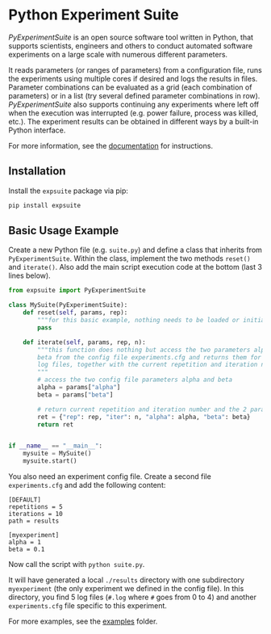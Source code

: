 # Python Experiment Suite

_PyExperimentSuite_ is an open source software tool written in Python, that supports scientists, engineers and others to conduct automated software experiments on a large scale with numerous different parameters.

It reads parameters (or ranges of parameters) from a configuration file, runs the experiments using multiple cores if desired and logs the results in files. Parameter combinations can be evaluated as a grid (each combination of parameters) or in a list (try several defined parameter combinations in row). _PyExperimentSuite_ also supports continuing any experiments where left off when the execution was interrupted (e.g. power failure, process was killed, etc.). The experiment results can be obtained in different ways by a built-in Python interface.

For more information, see the [documentation](./docs/documentation.pdf) for instructions.

## Installation

Install the `expsuite` package via pip:

```sh
pip install expsuite
```

## Basic Usage Example

Create a new Python file (e.g. `suite.py`) and define a class that inherits from `PyExperimentSuite`. Within the class, implement the two methods `reset()` and `iterate()`. Also add the main script execution code at the bottom (last 3 lines below).

```python
from expsuite import PyExperimentSuite

class MySuite(PyExperimentSuite):
    def reset(self, params, rep):
        """for this basic example, nothing needs to be loaded or initialized."""
        pass

    def iterate(self, params, rep, n):
        """this function does nothing but access the two parameters alpha and
        beta from the config file experiments.cfg and returns them for the
        log files, together with the current repetition and iteration number.
        """
        # access the two config file parameters alpha and beta
        alpha = params["alpha"]
        beta = params["beta"]

        # return current repetition and iteration number and the 2 parameters
        ret = {"rep": rep, "iter": n, "alpha": alpha, "beta": beta}
        return ret


if __name__ == "__main__":
    mysuite = MySuite()
    mysuite.start()
```

You also need an experiment config file. Create a second file `experiments.cfg` and add the following content:

```
[DEFAULT]
repetitions = 5
iterations = 10
path = results

[myexperiment]
alpha = 1
beta = 0.1
```

Now call the script with `python suite.py`.

It will have generated a local `./results` directory with one subdirectory `myexperiment` (the only experiment we defined in the config file). In this directory, you find 5 log files (`#.log` where `#` goes from 0 to 4) and another `experiments.cfg` file specific to this experiment.

For more examples, see the [examples](./examples/) folder.
